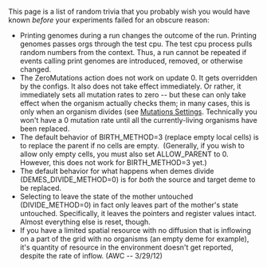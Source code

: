 This page is a list of random trivia that you probably wish you would have known *before* your experiments failed for an obscure reason:

* Printing genomes during a run changes the outcome of the run. Printing genomes passes orgs through the test cpu. The test cpu process pulls random numbers from the context. Thus, a run cannot be repeated if events calling print genomes are introduced, removed, or otherwise changed.
* The ZeroMutations action does not work on update 0. It gets overridden by the configs. It also does not take effect immediately. Or rather, it immediately sets all mutation rates to zero -- but these can only take effect when the organism actually checks them; in many cases, this is only when an organism divides (see [Mutations Settings](Mutations-Settings). Technically you won't have a 0 mutation rate until all the currently-living organisms have been replaced.
* The default behavior of BIRTH_METHOD=3 (replace empty local cells) is to replace the parent if no cells are empty.  (Generally, if you wish to allow only empty cells, you must also set ALLOW_PARENT to 0. However, this does not work for BIRTH_METHOD=3 yet.)
* The default behavior for what happens when demes divide (DEMES_DIVIDE_METHOD=0) is for *both* the source and target deme to be replaced.
* Selecting to leave the state of the mother untouched (DIVIDE_METHOD=0) in fact only leaves part of the mother's state untouched. Specifically, it leaves the pointers and register values intact. Almost everything else is reset, though.
* If you have a limited spatial resource with no diffusion that is inflowing on a part of the grid with no organisms (an empty deme for example), it's quantity of resource in the environment doesn't get reported, despite the rate of inflow. (AWC -- 3/29/12)
